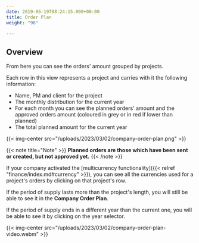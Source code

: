 ```yaml
---
date: 2019-06-19T08:24:15.000+00:00
title: Order Plan
weight: "98"

---
```

## Overview

From here you can see the orders' amount grouped by projects.

Each row in this view represents a project and carries with it the following information:

* Name, PM and client for the project
* The monthly distribution for the current year
* For each month you can see the planned orders' amount and the approved orders amount (coloured in grey or in red if lower than planned)
* The total planned amount for the current year

{{< img-center src="/uploads/2023/03/02/company-order-plan.png" >}}

{{< note title="Note" >}} **Planned orders are those which have been sent or created, but not approved yet.** {{< /note >}}

If your company activated the [multicurrency functionality]({{< relref "finance/index.md#currency" >}}), you can see all the currencies used for a project's orders by clicking on that project's row.

If the period of supply lasts more than the project's length, you will still be able to see it in the **Company Order Plan**.

If the period of supply ends in a different year than the current one, you will be able to see it by clicking on the year selector.

{{< img-center src="/uploads/2023/03/02/company-order-plan-video.webm" >}}